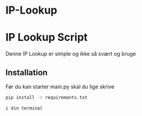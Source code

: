 # IP-Lookup

# IP Lookup Script

Denne IP Lookup er simple og ikke så svært og bruge

## Installation

Før du kan starter main.py skal du lige skrive
```bash
pip install -r requirements.txt

i din terminal
